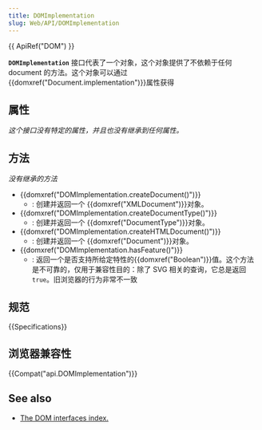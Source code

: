 ```yaml
---
title: DOMImplementation
slug: Web/API/DOMImplementation
---
```


{{ ApiRef("DOM") }}

**`DOMImplementation`** 接口代表了一个对象，这个对象提供了不依赖于任何 document 的方法。这个对象可以通过{{domxref("Document.implementation")}}属性获得

## 属性

_这个接口没有特定的属性，并且也没有继承到任何属性。_

## 方法

_没有继承的方法_

- {{domxref("DOMImplementation.createDocument()")}}
  - : 创建并返回一个 {{domxref("XMLDocument")}}对象。
- {{domxref("DOMImplementation.createDocumentType()")}}
  - : 创建并返回一个 {{domxref("DocumentType")}}对象。
- {{domxref("DOMImplementation.createHTMLDocument()")}}
  - : 创建并返回一个 {{domxref("Document")}}对象。
- {{domxref("DOMImplementation.hasFeature()")}}
  - : 返回一个是否支持所给定特性的{{domxref("Boolean")}}值。这个方法是不可靠的，仅用于兼容性目的：除了 SVG 相关的查询，它总是返回 `true`。旧浏览器的行为非常不一致

## 规范

{{Specifications}}

## 浏览器兼容性

{{Compat("api.DOMImplementation")}}

## See also

- [The DOM interfaces index.](/zh-CN/docs/DOM/DOM_Reference)
